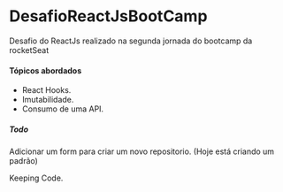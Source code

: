 # DesafioReactJsBootCamp
Desafio do ReactJs realizado na segunda jornada do bootcamp da rocketSeat

#### Tópicos abordados
* React Hooks.
* Imutabilidade.
* Consumo de uma API.

##### Todo
Adicionar um form para criar um novo repositorio. (Hoje está criando um padrão)

Keeping Code.

